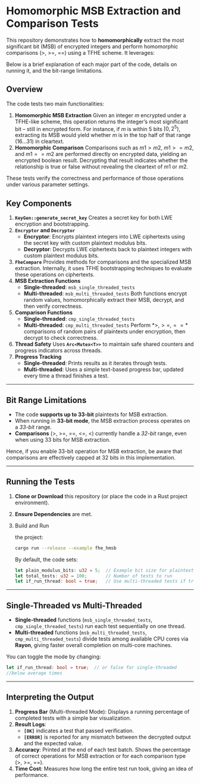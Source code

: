# Homomorphic MSB Extraction and Comparison Tests

This repository demonstrates how to **homomorphically** extract the most significant bit (MSB) of encrypted integers and perform homomorphic comparisons (>, >=, ==) using a TFHE scheme. It leverages:

Below is a brief explanation of each major part of the code, details on running it, and the bit-range limitations.

## Overview

The code tests two main functionalities:

1. **Homomorphic MSB Extraction**
   Given an integer $m$ encrypted under a TFHE-like scheme, this operation returns the integer’s most significant bit – still in encrypted form. For instance, if $m$ is within 5 bits $[0, 2^5)$, extracting its MSB would yield whether $m$ is in the top half of that range $(16 \dots 31)$ in cleartext.
2. **Homomorphic Comparison**
   Comparisons such as $m1 > m2$, $m1 >= m2$, and $m1 == m2$ are performed directly on encrypted data, yielding an encrypted boolean result. Decrypting that result indicates whether the relationship is true or false without revealing the cleartext of $m1$ or $m2$.

These tests verify the correctness and performance of those operations under various parameter settings.

## Key Components

1. **`KeyGen::generate_secret_key`**
   Creates a secret key for both LWE encryption and bootstrapping.
2. **`Encryptor` and `Decryptor`**
   - **Encryptor**: Encrypts plaintext integers into LWE ciphertexts using the secret key with custom plaintext modulus bits.
   - **Decryptor**: Decrypts LWE ciphertexts back to plaintext integers with custom plaintext modulus bits.
3. **`FheCompare`**
   Provides methods for comparisons and the specialized MSB extraction. Internally, it uses TFHE bootstrapping techniques to evaluate these operations on ciphertexts.
4. **MSB Extraction Functions**
   - **Single-threaded**: `msb_single_threaded_tests`
   - **Multi-threaded**: `msb_multi_threaded_tests`
     Both functions encrypt random values, homomorphically extract their MSB, decrypt, and then verify correctness.
5. **Comparison Functions**
   - **Single-threaded**: `cmp_single_threaded_tests`
   - **Multi-threaded**: `cmp_multi_threaded_tests`
     Perform $*>, >=, ==*$ comparisons of random pairs of plaintexts under encryption, then decrypt to check correctness.
6. **Thread Safety**
   Uses **`Arc<Mutex<T>>`** to maintain safe shared counters and progress indicators across threads.
7. **Progress Tracking**
   - **Single-threaded**: Prints results as it iterates through tests.
   - **Multi-threaded**: Uses a simple text-based progress bar, updated every time a thread finishes a test.

---

## Bit Range Limitations

- The code **supports up to 33-bit** plaintexts for MSB extraction.
- When running in **33-bit mode**, the MSB extraction process operates on a *33-bit* range.
- **Comparisons** (>, >=, ==, <=, <) currently handle a *32-bit* range, even when using 33 bits for MSB extraction.

Hence, if you enable 33-bit operation for MSB extraction, be aware that comparisons are effectively capped at 32 bits in this implementation.

---

## Running the Tests

1. **Clone or Download** this repository (or place the code in a Rust project environment).
2. **Ensure Dependencies** are met.
3. Build and Run

   the project:

   ```bash
   cargo run --release --example fhe_hmsb
   ```

   By default, the code sets:

   ```rust
   let plain_modulus_bits: u32 = 5;  // Example bit size for plaintext range
   let total_tests: u32 = 100;       // Number of tests to run
   let if_run_thread: bool = true;   // Use multi-threaded tests if true
   ```

---

## Single-Threaded vs Multi-Threaded

- **Single-threaded** functions (`msb_single_threaded_tests`, `cmp_single_threaded_tests`) run each test sequentially on one thread.
- **Multi-threaded** functions (`msb_multi_threaded_tests`, `cmp_multi_threaded_tests`) divide tests among available CPU cores via **Rayon**, giving faster overall completion on multi-core machines.

You can toggle the mode by changing:

```rust
let if_run_thread: bool = true;  // or false for single-threaded
//below average times
```

---

## Interpreting the Output

1. **Progress Bar** (Multi-threaded Mode):
   Displays a running percentage of completed tests with a simple bar visualization.
2. **Result Logs**:
   - **`[OK]`** indicates a test that passed verification.
   - **`[ERROR]`** is reported for any mismatch between the decrypted output and the expected value.
3. **Accuracy**:
   Printed at the end of each test batch. Shows the percentage of correct operations for MSB extraction or for each comparison type (>, >=, ==).
4. **Time Cost**:
   Measures how long the entire test run took, giving an idea of performance.